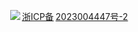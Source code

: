 <p style="text-align:center;"><img src="http://www.beian.gov.cn/img/new/gongan.png"><a href="https://beian.miit.gov.cn/#/Integrated/recordQuery" target="_blank" style="margin-left:3px;">浙ICP备</a><a href="https://www.version-carol.cn/" target="_blank" style="margin-left:3px;">2023004447号-2</a></p>